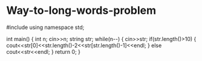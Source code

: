 # Way-to-long-words-problem
#include<iostream>
using namespace std;

int main()
{
	int n;
	cin>>n;
	string str;
	while(n--)
	{
		cin>>str;
		if(str.length()>10)
		{
			cout<<str[0]<<str.length()-2<<str[str.length()-1]<<endl;
		}
		else
		cout<<str<<endl;
	}
	return 0;
}
